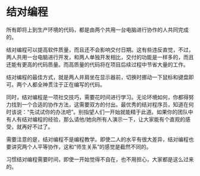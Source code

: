 # 结对编程

[comment]: <原文> (All code to be sent into production is created by two people working together at a single computer.)

所有即将上到生产环境的代码，都是由两个共用一台电脑进行协作的人共同完成的。

[comment]: <原文> (Pair programming increases software quality without impacting time to deliver. It is counter intuitive, but 2 people working at a single computer will add as much functionality as two working separately except that it will be much higher in quality. With increased quality comes big savings later in the project.)

结对编程可以提高软件质量，而且还不会影响交付日期。这有些违反直觉，不过，两人共用一台电脑进行开发，和两人单独开发相比，交付的功能是一样多的，而且还能有更高的代码质量。而高质量的代码将在项目后续过程中节省大量的工作。

[comment]: <原文> (The best way to pair program is to just sit side by side in front of the monitor. Slide the key board and mouse back and forth. Both programmers concentrate on the code being written.)

结对编程的最佳方式，就是两人并肩坐在显示器前，切换时挪动一下鼠标和键盘即可。两个人都全神贯注于正在编写的代码。

[comment]: <原文> (Pair programming is a social skill that takes time to learn. You are striving for a cooperative way to work that includes give and take from both partners regardless of corporate status. The best pair programmers know when to say "let's try your idea first." Don't expect people to be good at it from the start. It helps if you have someone on your team with experience to show everyone what it should feel like.)

同时，结对编程是一项社交技巧，需要花时间进行学习。无论环境如何，你都得努力找到一个合适的协作方法，这需要双方的付出。最优秀的结对程序员，知道在何时该说：“先试试你的办法吧”。别指望人们一开始就能精于此道。如果你的团队中有人有结对编程的经验，那么请他/她向所有人演示一下，让大家能有个直观的感受，就再好不过了。

[comment]: <原文> (One thing pair programming is not is mentoring. A teacher-stundent relationship feels very different from two people working together as equals even if one has significantly more experience.)

需要注意的是，结对编程不是编程教学。即使二人的水平有很大差异，结对编程也要讲究两个人平等协作，这和“师生关系”的感觉是截然不同的。

[comment]: <原文> (It takes time to get used to pair programming so don't worry if it feels awkward at first.)

习惯结对编程需要时间，即使一开始觉得不自在，也不用担心，大家都是这么过来的。

